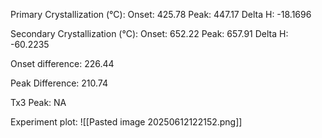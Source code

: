 Primary Crystallization (°C):
	Onset: 425.78
	Peak: 447.17
	Delta H: -18.1696
	
Secondary Crystallization  (°C):
	Onset: 652.22
	Peak: 657.91
	Delta H: -60.2235
	
Onset difference: 226.44

Peak Difference: 210.74

Tx3 Peak: NA
<!-- PUBLISH STOP -->
Experiment plot:
![[Pasted image 20250612122152.png]]

